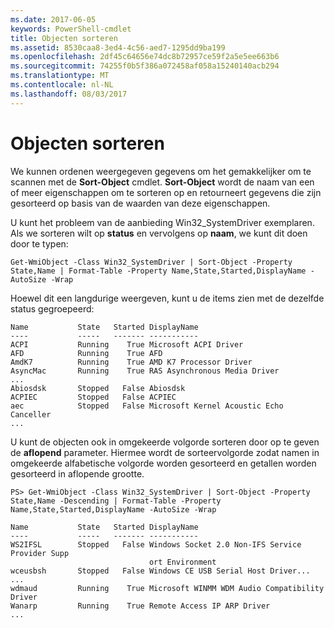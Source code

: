 ```yaml
---
ms.date: 2017-06-05
keywords: PowerShell-cmdlet
title: Objecten sorteren
ms.assetid: 8530caa8-3ed4-4c56-aed7-1295dd9ba199
ms.openlocfilehash: 2df45c64656e74dc8b72957ce59f2a5e5ee663b6
ms.sourcegitcommit: 74255f0b5f386a072458af058a15240140acb294
ms.translationtype: MT
ms.contentlocale: nl-NL
ms.lasthandoff: 08/03/2017
---
```

# <a name="sorting-objects"></a>Objecten sorteren
We kunnen ordenen weergegeven gegevens om het gemakkelijker om te scannen met de **Sort-Object** cmdlet. **Sort-Object** wordt de naam van een of meer eigenschappen om te sorteren op en retourneert gegevens die zijn gesorteerd op basis van de waarden van deze eigenschappen.

U kunt het probleem van de aanbieding Win32_SystemDriver exemplaren. Als we sorteren wilt op **status** en vervolgens op **naam**, we kunt dit doen door te typen:

```
Get-WmiObject -Class Win32_SystemDriver | Sort-Object -Property State,Name | Format-Table -Property Name,State,Started,DisplayName -AutoSize -Wrap
```

Hoewel dit een langdurige weergeven, kunt u de items zien met de dezelfde status gegroepeerd:

```
Name           State   Started DisplayName
----           -----   ------- -----------
ACPI           Running    True Microsoft ACPI Driver
AFD            Running    True AFD
AmdK7          Running    True AMD K7 Processor Driver
AsyncMac       Running    True RAS Asynchronous Media Driver
...
Abiosdsk       Stopped   False Abiosdsk
ACPIEC         Stopped   False ACPIEC
aec            Stopped   False Microsoft Kernel Acoustic Echo Canceller
...
```

U kunt de objecten ook in omgekeerde volgorde sorteren door op te geven de **aflopend** parameter. Hiermee wordt de sorteervolgorde zodat namen in omgekeerde alfabetische volgorde worden gesorteerd en getallen worden gesorteerd in aflopende grootte.

```
PS> Get-WmiObject -Class Win32_SystemDriver | Sort-Object -Property State,Name -Descending | Format-Table -Property Name,State,Started,DisplayName -AutoSize -Wrap

Name           State   Started DisplayName
----           -----   ------- -----------
WS2IFSL        Stopped   False Windows Socket 2.0 Non-IFS Service Provider Supp
                               ort Environment
wceusbsh       Stopped   False Windows CE USB Serial Host Driver...
...
wdmaud         Running    True Microsoft WINMM WDM Audio Compatibility Driver
Wanarp         Running    True Remote Access IP ARP Driver
...
```

